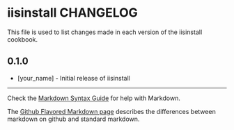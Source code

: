 iisinstall CHANGELOG
====================

This file is used to list changes made in each version of the iisinstall cookbook.

0.1.0
-----
- [your_name] - Initial release of iisinstall

- - -
Check the [Markdown Syntax Guide](http://daringfireball.net/projects/markdown/syntax) for help with Markdown.

The [Github Flavored Markdown page](http://github.github.com/github-flavored-markdown/) describes the differences between markdown on github and standard markdown.
